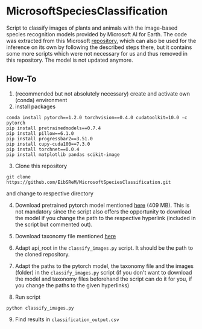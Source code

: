 # MicrosoftSpeciesClassification

Script to classify images of plants and animals with the image-based species recognition models provided by Microsoft AI for Earth. The code was extracted from this Microsoft [repository](https://github.com/microsoft/SpeciesClassification), which can also be used for the inference on its own by following the described steps there, but it contains some more scripts which were not necessary for us and thus removed in this repository. The model is not updated anymore.

## How-To

1. (recommended but not absolutely necessary) create and activate own (conda) environment 
2. install packages 
```
conda install pytorch==1.2.0 torchvision==0.4.0 cudatoolkit=10.0 -c pytorch
pip install pretrainedmodels==0.7.4
pip install pillow==6.1.0
pip install progressbar2==3.51.0
pip install cupy-cuda100==7.3.0
pip install torchnet==0.0.4
pip install matplotlib pandas scikit-image
```

3. Clone this repository 
```
git clone https://github.com/EibSReM/MicrosoftSpeciesClassification.git
``` 
and change to respective directory

4. Download pretrained pytorch model mentioned [here](https://github.com/microsoft/SpeciesClassification) (409 MB). This is not mandatory since the script also offers the opportunity to download the model if you change the path to the respective hyperlink (included in the script but commented out).

5. Download taxonomy file mentioned [here](https://github.com/microsoft/SpeciesClassification)

6. Adapt api_root in the `classify_images.py` script. It should be the path to the cloned repository.

7. Adapt the paths to the pytorch model, the taxonomy file and the images (folder) in the `classify_images.py` script (if you don't want to download the model and taxonomy files beforehand the script can do it for you, if you change the paths to the given hyperlinks)

8. Run script 
```
python classify_images.py
```

9. Find results in `classification_output.csv`

